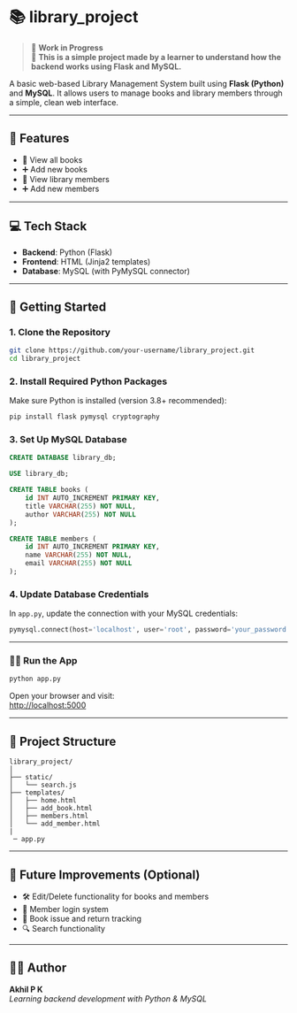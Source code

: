 # 📚 library_project

> 🔧 **Work in Progress**  
> 🧪 **This is a simple project made by a learner to understand how the backend works using Flask and MySQL.**

A basic web-based Library Management System built using **Flask (Python)** and **MySQL**. It allows users to manage books and library members through a simple, clean web interface.

---

## 🔧 Features

- 📝 View all books  
- ➕ Add new books  
- 👥 View library members  
- ➕ Add new members  

---

## 💻 Tech Stack

- **Backend**: Python (Flask)  
- **Frontend**: HTML (Jinja2 templates)  
- **Database**: MySQL (with PyMySQL connector)  

---

## 🚀 Getting Started

### 1. Clone the Repository

```bash
git clone https://github.com/your-username/library_project.git
cd library_project
```

### 2. Install Required Python Packages

Make sure Python is installed (version 3.8+ recommended):

```bash
pip install flask pymysql cryptography
```

### 3. Set Up MySQL Database

```sql
CREATE DATABASE library_db;

USE library_db;

CREATE TABLE books (
    id INT AUTO_INCREMENT PRIMARY KEY,
    title VARCHAR(255) NOT NULL,
    author VARCHAR(255) NOT NULL
);

CREATE TABLE members (
    id INT AUTO_INCREMENT PRIMARY KEY,
    name VARCHAR(255) NOT NULL,
    email VARCHAR(255) NOT NULL
);
```

### 4. Update Database Credentials

In `app.py`, update the connection with your MySQL credentials:

```python
pymysql.connect(host='localhost', user='root', password='your_password', database='library_db')
```

---

### 🏃‍♂️ Run the App

```bash
python app.py
```

Open your browser and visit:  
[http://localhost:5000](http://localhost:5000)

---

## 📂 Project Structure

```
library_project/
│
├── static/
│   └── search.js
├── templates/
│   ├── home.html
│   ├── add_book.html
│   ├── members.html
│   └── add_member.html
|
 ─ app.py
```

---

## 📌 Future Improvements (Optional)

- 🛠 Edit/Delete functionality for books and members  
- 🔐 Member login system  
- 📕 Book issue and return tracking  
- 🔍 Search functionality  

---

## 👨‍💻 Author

**Akhil P K**  
_Learning backend development with Python & MySQL_
